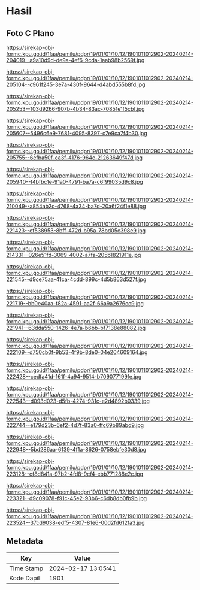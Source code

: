 # Hasil

## Foto C Plano

https://sirekap-obj-formc.kpu.go.id/1faa/pemilu/pdpr/19/01/01/10/12/1901011012902-20240214-204019--a9a10d9d-de9a-4ef6-9cda-1aab98b2569f.jpg

https://sirekap-obj-formc.kpu.go.id/1faa/pemilu/pdpr/19/01/01/10/12/1901011012902-20240214-205104--c961f245-3e7a-430f-9644-d4abd555b8fd.jpg

https://sirekap-obj-formc.kpu.go.id/1faa/pemilu/pdpr/19/01/01/10/12/1901011012902-20240214-205253--103d9266-907b-4b34-83ac-70851e1f5cbf.jpg

https://sirekap-obj-formc.kpu.go.id/1faa/pemilu/pdpr/19/01/01/10/12/1901011012902-20240214-205607--5496c6e9-7681-4095-8397-c7e9ca7f4b30.jpg

https://sirekap-obj-formc.kpu.go.id/1faa/pemilu/pdpr/19/01/01/10/12/1901011012902-20240214-205755--6efba50f-ca3f-4176-964c-21263649f47d.jpg

https://sirekap-obj-formc.kpu.go.id/1faa/pemilu/pdpr/19/01/01/10/12/1901011012902-20240214-205940--f4bfbc1e-91a0-4791-ba7a-c6f99035d9c8.jpg

https://sirekap-obj-formc.kpu.go.id/1faa/pemilu/pdpr/19/01/01/10/12/1901011012902-20240214-210049--a854ab2c-4768-4a34-ba7d-20a6f24f1e88.jpg

https://sirekap-obj-formc.kpu.go.id/1faa/pemilu/pdpr/19/01/01/10/12/1901011012902-20240214-221423--ef538953-8bff-472d-b95a-78bd05c398e9.jpg

https://sirekap-obj-formc.kpu.go.id/1faa/pemilu/pdpr/19/01/01/10/12/1901011012902-20240214-214331--026e51fd-3069-4002-a7fa-205b1821911e.jpg

https://sirekap-obj-formc.kpu.go.id/1faa/pemilu/pdpr/19/01/01/10/12/1901011012902-20240214-221545--d9ce75aa-41ca-4cdd-899c-4d5b863d527f.jpg

https://sirekap-obj-formc.kpu.go.id/1faa/pemilu/pdpr/19/01/01/10/12/1901011012902-20240214-221719--bb0e40aa-f82a-4591-aa2f-66a9a2676cc9.jpg

https://sirekap-obj-formc.kpu.go.id/1faa/pemilu/pdpr/19/01/01/10/12/1901011012902-20240214-221941--63dda550-1426-4e7a-b6bb-bf7138e88082.jpg

https://sirekap-obj-formc.kpu.go.id/1faa/pemilu/pdpr/19/01/01/10/12/1901011012902-20240214-222109--d750cb0f-9b53-4f9b-8de0-04e204609164.jpg

https://sirekap-obj-formc.kpu.go.id/1faa/pemilu/pdpr/19/01/01/10/12/1901011012902-20240214-222428--cedfa41d-161f-4a94-9514-b709077199fe.jpg

https://sirekap-obj-formc.kpu.go.id/1faa/pemilu/pdpr/19/01/01/10/12/1901011012902-20240214-222543--d093d023-d5fb-4274-931c-e2d4892b0339.jpg

https://sirekap-obj-formc.kpu.go.id/1faa/pemilu/pdpr/19/01/01/10/12/1901011012902-20240214-222744--e179d23b-6ef2-4d7f-83a0-ffc69b89abd9.jpg

https://sirekap-obj-formc.kpu.go.id/1faa/pemilu/pdpr/19/01/01/10/12/1901011012902-20240214-222948--5bd286aa-6139-4f1a-8626-0758ebfe30d8.jpg

https://sirekap-obj-formc.kpu.go.id/1faa/pemilu/pdpr/19/01/01/10/12/1901011012902-20240214-223128--cf8d841a-97b2-4fd8-9cf4-ebb771288e2c.jpg

https://sirekap-obj-formc.kpu.go.id/1faa/pemilu/pdpr/19/01/01/10/12/1901011012902-20240214-223321--d9c09078-f91c-45e2-93b6-c6db8db0fb9b.jpg

https://sirekap-obj-formc.kpu.go.id/1faa/pemilu/pdpr/19/01/01/10/12/1901011012902-20240214-223524--37cd9038-edf5-4307-81e6-00d2fd612fa3.jpg


## Metadata

| Key        | Value               |
| ---------- | ------------------- |
| Time Stamp | 2024-02-17 13:05:41 |
| Kode Dapil | 1901                |




